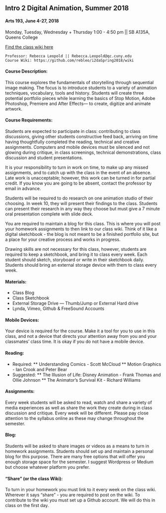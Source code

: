 ## Intro 2 Digital Animation, Summer 2018
#### Arts 193, June 4-27, 2018
Monday, Tuesday, Wednesday + Thursday 1:00 - 4:50 pm || SB A135A, Queens College

[Find the class wiki here](https://github.com/rebleo/i2daSummer2018/wiki)

	Professor: Rebecca Leopold || Rebecca.Leopold@qc.cuny.edu
	Course Wiki: https://github.com/rebleo/i2daSpring2018/wiki

#### Course Description:
This course explores the fundamentals of storytelling through sequential image making. The focus is to introduce students to a variety of animation techniques, vocabulary, tools and history. Students will create three potential portfolio pieces while learning the basics of Stop Motion, Adobe Photoshop, Premiere and After Effects— to create, digitize and animate artwork. 

#### Course Requirements:
Students are expected to participate in class: contributing to class discussions, giving other students constructive feed back, arriving on time having thoughtfully completed the reading, technical and creative assignments. Computers and mobile devices must be silenced and not glowing during critique, in class screenings, technical demonstrations, class discussion and student presentations.

It is your responsibility to turn in work on time, to make up any missed assignments, and to catch up with the class in the event of an absence. Late work is unacceptable; however, this work can be turned in for partial credit. If you know you are going to be absent, contact the professor by email in advance.

Students will be required to do research on one animation studio of their choosing. In week 10, they will present their findings to the class. Students can present their research in any way they choose but must give a 7 minute oral presentation complete with slide deck.

You are required to maintain a blog for this class. This is where you will post your homework assignments to then link to our class wiki. Think of it like a digital sketchbook - the blog is not meant to be a finished portfolio site, but a place for your creative process and works in progress.

Drawing skills are not necessary for this class, however, students are required to keep a sketchbook, and bring it to class every week. Each student should sketch, storyboard or write in their sketchbook daily. Students should bring an external storage device with them to class every week.

#### Materials:
* Class Blog
* Class Sketchbook
* External Storage Drive — Thumb/Jump or External Hard drive
* Lynda, Vimeo, Github & FreeSound Accounts

#### Mobile Devices:
Your device is required for the course. Make it a tool for you to use in this class, and not a device that directs your attention away from you and your classmates’ class time. It is okay if you do not have a mobile device.

#### Reading:
* Required:
 ** Understanding Comics - Scott McCloud
 ** Motion Graphics - Ian Crook and Peter Bear
* Suggested:
 ** The Illusion of Life: Disney Animation - Frank Thomas and Ollie Johnson
 ** The Animator’s Survival Kit - Richard Williams

#### Assignments:
Every week students will be asked to read, watch and share a variety of media experiences as well as share the work they create during in class discussion and critique. Every week will be different. Please pay close attention to the syllabus online as these may change throughout the semester.

#### Blog:
Students will be asked to share images or videos as a means to turn in homework assignments. Students should set up and maintain a personal blog for this purpose. There are many free options that will offer you enough storage space for the semester. I suggest Wordpress or Medium but choose whatever platform you prefer.

#### “Share” (or the class Wiki):
To turn in your homework you must link to it every week on the class wiki. Wherever it 		says “share” - you are required to post on the wiki. To contribute to the wiki you must 		set up a Github account. We will do this in class on the first day.
